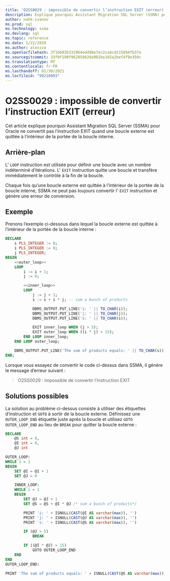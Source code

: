 ```yaml
---
title: 'O2SS0029 : impossible de convertir l’instruction EXIT (erreur)'
description: Explique pourquoi Assistant Migration SQL Server (SSMA) pour Oracle ne convertit pas l’instruction EXIT quand une boucle externe est quittée à l’intérieur de la portée de la boucle interne.
author: nahk-ivanov
ms.prod: sql
ms.technology: ssma
ms.devlang: sql
ms.topic: reference
ms.date: 1/22/2020
ms.author: alexiva
ms.openlocfilehash: 3f1bb03b332964edd98e7ec2ca4cd215894fb37e
ms.sourcegitcommit: 33f0f190f962059826e002be165a2bef4f9e350c
ms.translationtype: MT
ms.contentlocale: fr-FR
ms.lasthandoff: 01/30/2021
ms.locfileid: "99210993"
---
```

# <a name="o2ss0029-cannot-convert-exit-statement-error"></a>O2SS0029 : impossible de convertir l’instruction EXIT (erreur)

Cet article explique pourquoi Assistant Migration SQL Server (SSMA) pour Oracle ne convertit pas l’instruction EXIT quand une boucle externe est quittée à l’intérieur de la portée de la boucle interne.

## <a name="background"></a>Arrière-plan

L' `LOOP` instruction est utilisée pour définir une boucle avec un nombre indéterminé d’itérations. L' `EXIT` instruction quitte une boucle et transfère immédiatement le contrôle à la fin de la boucle.

Chaque fois qu’une boucle externe est quittée à l’intérieur de la portée de la boucle interne, SSMA ne peut pas toujours convertir l' `EXIT` instruction et génère une erreur de conversion.

## <a name="example"></a>Exemple

Prenons l’exemple ci-dessous dans lequel la boucle externe est quittée à l’intérieur de la portée de la boucle interne :

```sql
DECLARE
    s PLS_INTEGER := 0;
    i PLS_INTEGER := 0;
    j PLS_INTEGER;
BEGIN
    <<outer_loop>>
    LOOP
        i := i + 1;
        j := 0;

        <<inner_loop>>
        LOOP
            j := j + 1;
            s := s + i * j; -- sum a bunch of products

            DBMS_OUTPUT.PUT_LINE('i: ' || TO_CHAR(i));
            DBMS_OUTPUT.PUT_LINE('j: ' || TO_CHAR(j));
            DBMS_OUTPUT.PUT_LINE('s: ' || TO_CHAR(s));

            EXIT inner_loop WHEN (j > 5);
            EXIT outer_loop WHEN ((i * j) > 15);
        END LOOP inner_loop;
    END LOOP outer_loop;

    DBMS_OUTPUT.PUT_LINE('The sum of products equals: ' || TO_CHAR(s));
END;
```

Lorsque vous essayez de convertir le code ci-dessus dans SSMA, il génère le message d’erreur suivant :

> O2SS0029 : impossible de convertir l’instruction EXIT

## <a name="possible-remedies"></a>Solutions possibles

La solution au problème ci-dessus consiste à utiliser des étiquettes d’instruction et `GOTO` à sortir de la boucle externe. Définissez une `OUTER_LOOP_END` étiquette juste après la boucle et utilisez `GOTO OUTER_LOOP_END` au lieu de `BREAK` pour quitter la boucle externe :

```sql
DECLARE
    @S int = 0,
    @I int = 0,
    @J int

OUTER_LOOP:
WHILE 1 = 1
BEGIN
    SET @I = @I + 1
    SET @J = 0

    INNER_LOOP:
    WHILE 1 = 1
    BEGIN
        SET @J = @J + 1
        SET @S = @S + @I * @J /* sum a bunch of products*/

        PRINT 'i: ' + ISNULL(CAST(@I AS varchar(max)), '')
        PRINT 'j: ' + ISNULL(CAST(@J AS varchar(max)), '')
        PRINT 's: ' + ISNULL(CAST(@S AS varchar(max)), '')

        IF (@J > 5)
            BREAK

        IF ((@I * @J) > 15)
            GOTO OUTER_LOOP_END
    END
END
OUTER_LOOP_END:

PRINT 'The sum of products equals: ' + ISNULL(CAST(@S AS varchar(max)), '')
```
